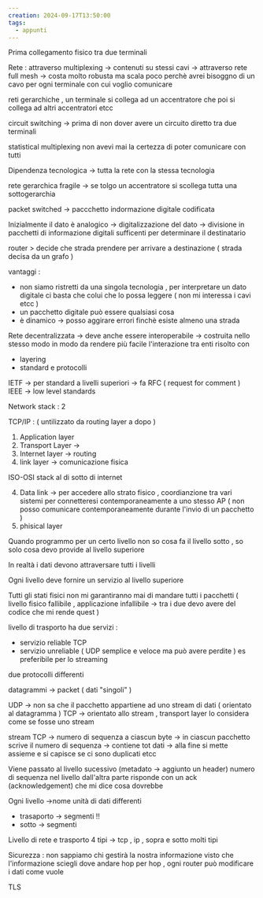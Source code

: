 ```yaml
---
creation: 2024-09-17T13:50:00
tags:
  - appunti
---
```

Prima collegamento fisico tra due terminali 

Rete : attraverso multiplexing -> contenuti su stessi cavi -> attraverso rete full mesh -> costa molto robusta ma scala poco perchè avrei bisoggno di un cavo per ogni terminale con cui voglio comunicare 

reti gerarchiche , un terminale si collega ad un accentratore che poi si collega ad altri accentratori etcc 

circuit switching -> prima di non dover avere un circuito diretto tra due terminali 

statistical multiplexing non avevi mai la certezza di poter comunicare con tutti 

Dipendenza tecnologica -> tutta la rete con la stessa tecnologia 

rete gerarchica fragile -> se tolgo un accentratore si scollega tutta una sottogerarchia 

packet switched -> paccchetto indormazione digitale codificata 

Inizialmente il dato è analogico -> digitalizzazione del dato -> divisione in pacchetti di informazione digitali sufficenti per determinare il destinatario 

router > decide che strada prendere per arrivare a destinazione ( strada decisa da un grafo )

vantaggi : 
+ non siamo ristretti da una singola tecnologia , per interpretare un dato digitale ci basta che colui che lo possa leggere ( non mi interessa i cavi etcc )
+ un pacchetto digitale può essere qualsiasi cosa
+ è dinamico -> posso aggirare errori finchè esiste almeno una strada 

Rete decentralizzata -> deve anche essere interoperabile -> costruita nello stesso modo in modo da rendere più facile l'interazione tra enti
risolto con
+ layering
+ standard e protocolli 

IETF -> per standard a livelli superiori -> fa RFC ( request for comment )
IEEE -> low level standards

Network stack : 2 

TCP/IP : ( untilizzato da routing layer a dopo )
1. Application layer
2. Transport Layer -> 
3. Internet layer -> routing
4. link layer -> comunicazione fisica

ISO-OSI stack al di sotto di internet

4. Data link -> per accedere allo strato fisico , coordianzione tra vari sistemi per connetteresi contemporaneamente a uno stesso AP ( non posso comunicare contemporaneamente durante l'invio di un pacchetto ) 
5. phisical layer 

Quando programmo per un certo livello non so cosa fa il livello sotto , so solo cosa devo provide al livello superiore

In realtà i dati devono attraversare tutti i livelli 

Ogni livello deve fornire un servizio al livello superiore 

Tutti gli stati fisici non mi garantiranno mai di mandare tutti i pacchetti ( livello fisico fallibile , applicazione infallibile -> tra i due devo avere del codice che mi rende quest )

livello di trasporto ha due servizi :
+ servizio reliable TCP
+ servizio unreliable ( UDP semplice e veloce ma può avere perdite ) es preferibile per lo streaming 

due protocolli differenti

datagrammi -> packet ( dati "singoli" )

UDP -> non sa che il pacchetto appartiene ad uno stream di dati ( orientato al datagramma ) 
TCP -> orientato allo stream , transport layer lo considera come se fosse uno stream

stream TCP -> numero di sequenza a ciascun byte -> in ciascun pacchetto scrive il numero di sequenza -> contiene tot dati -> alla fine si mette assieme e si capisce se ci sono duplicati etcc 

Viene passato al livello sucessivo (metadato -> aggiunto un header) numero di sequenza nel livello dall'altra parte risponde con un ack (acknowledgement) che mi dice cosa dovrebbe 

Ogni livello ->nome unità di dati differenti 
+ trasaporto -> segmenti !! 
+ sotto -> segmenti 

Livello di rete e trasporto 4 tipi -> tcp , ip ,
sopra e sotto molti tipi

Sicurezza : non sappiamo chi gestirà la nostra informazione visto che l'informazione sciegli dove andare hop per hop , ogni router può modificare i dati come vuole 

TLS
